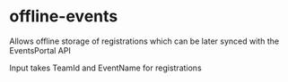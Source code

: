# offline-events

Allows offline storage of registrations which can be later synced with the EventsPortal API

Input takes TeamId and EventName for registrations
